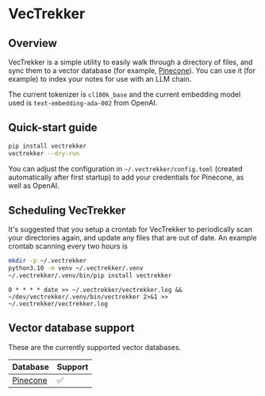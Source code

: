 # VecTrekker

## Overview

VecTrekker is a simple utility to easily walk through a directory of files, and
sync them to a vector database (for example, [Pinecone]). You can use it (for
example) to index your notes for use with an LLM chain.

The current tokenizer is `cl100k_base` and the current embedding model used is
`text-embedding-ada-002` from OpenAI.

## Quick-start guide

```bash
pip install vectrekker
vectrekker --dry-run
```

You can adjust the configuration in `~/.vectrekker/config.toml` (created
automatically after first startup) to add your credentials for Pinecone, as
well as OpenAI.

## Scheduling VecTrekker

It's suggested that you setup a crontab for VecTrekker to periodically scan
your directories again, and update any files that are out of date. An example
crontab scanning every two hours is

```bash
mkdir -p ~/.vectrekker
python3.10 -m venv ~/.vectrekker/.venv
~/.vectrekker/.venv/bin/pip install vectrekker
```

```cron
0 * * * * date >> ~/.vectrekker/vectrekker.log && ~/dev/vectrekker/.venv/bin/vectrekker 2>&1 >> ~/.vectrekker/vectrekker.log
```

## Vector database support

These are the currently supported vector databases.

| Database   | Support |
| ---------- | ------- |
| [Pinecone] | ✅       |

[Pinecone]: https://www.pinecone.io/
